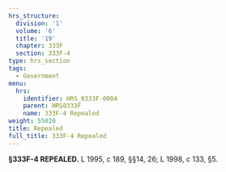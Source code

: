 ```yaml
---
hrs_structure:
  division: '1'
  volume: '6'
  title: '19'
  chapter: 333F
  section: 333F-4
type: hrs_section
tags:
  - Government
menu:
  hrs:
    identifier: HRS_0333F-0004
    parent: HRS0333F
    name: 333F-4 Repealed
weight: 55020
title: Repealed
full_title: 333F-4 Repealed
---
```

**§333F-4 REPEALED.** L 1995, c 189, §§14, 26; L 1998, c 133, §5.